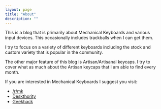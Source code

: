 ```yaml
---
layout: page
title: "About"
description: ""
---
```

This is a blog that is primarily about Mechanical Keyboards and various input devices. This occasionally includes trackballs when I can get them.

I try to focus on a variety of different keyboards including the stock and custom variety that is popular in the community.

The other major feature of this blog is Artisan/Artisanal keycaps. I try to cover what as much about the Artisan keycaps that I am able to find every month. 

If you are interested in Mechanical Keyboards I suggest you visit:

* [/r/mk](https://reddit.com/r/mechanicalkeyboards) 
* [Deskthority](http://deskthority.net/)
* [Geekhack](http://geekhack.org/)

